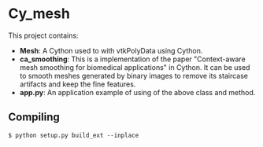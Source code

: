 # Cy_mesh

This project contains:

- **Mesh**: A Cython used to with vtkPolyData using Cython.
- **ca_smoothing**: This is a implementation of the paper "Context-aware mesh smoothing for biomedical applications" in Cython. It can be used to smooth meshes generated by binary images to remove its staircase artifacts and keep the fine features.
- **app.py**: An application example of using of the above class and method.

## Compiling

`$ python setup.py build_ext --inplace`

